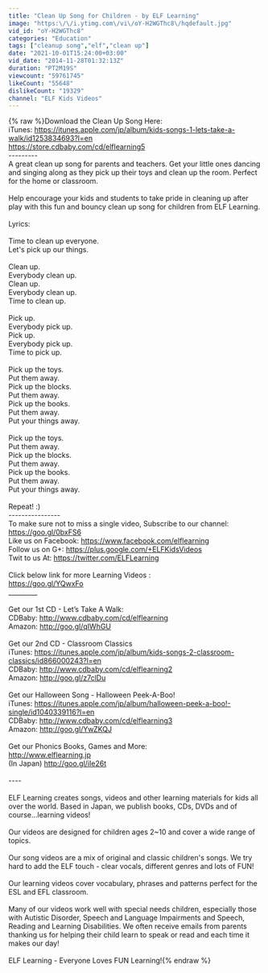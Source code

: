 ```yaml
---
title: "Clean Up Song for Children - by ELF Learning"
image: "https:\/\/i.ytimg.com\/vi\/oY-H2WGThc8\/hqdefault.jpg"
vid_id: "oY-H2WGThc8"
categories: "Education"
tags: ["cleanup song","elf","clean up"]
date: "2021-10-01T15:24:00+03:00"
vid_date: "2014-11-28T01:32:13Z"
duration: "PT2M19S"
viewcount: "59761745"
likeCount: "55648"
dislikeCount: "19329"
channel: "ELF Kids Videos"
---
```

{% raw %}Download the Clean Up Song Here: <br />iTunes: <a rel="nofollow" target="blank" href="https://itunes.apple.com/jp/album/kids-songs-1-lets-take-a-walk/id1253834693?l=en">https://itunes.apple.com/jp/album/kids-songs-1-lets-take-a-walk/id1253834693?l=en</a><br /><a rel="nofollow" target="blank" href="https://store.cdbaby.com/cd/elflearning5">https://store.cdbaby.com/cd/elflearning5</a><br />---------<br />A great clean up song for parents and teachers. Get your little ones dancing and singing along as they pick up their toys and clean up the room. Perfect for the home or classroom. <br /><br />Help encourage your kids and students to take pride in cleaning up after play with this fun and bouncy clean up song for children from ELF Learning. <br /><br />Lyrics: <br /><br />Time to clean up everyone. <br />Let's pick up our things.<br /><br />Clean up. <br />Everybody clean up. <br />Clean up. <br />Everybody clean up.<br />Time to clean up. <br /><br />Pick up.<br />Everybody pick up. <br />Pick up.<br />Everybody pick up. <br />Time to pick up. <br /><br />Pick up the toys. <br />Put them away.<br />Pick up the blocks. <br />Put them away.<br />Pick up the books. <br />Put them away.<br />Put your things away. <br /><br />Pick up the toys. <br />Put them away.<br />Pick up the blocks. <br />Put them away.<br />Pick up the books. <br />Put them away.<br />Put your things away. <br /><br />Repeat! :)<br />----------------<br />To make sure not to miss a single video, Subscribe to our channel:<br /><a rel="nofollow" target="blank" href="https://goo.gl/0bxFS6">https://goo.gl/0bxFS6</a><br />Like us on Facebook: <a rel="nofollow" target="blank" href="https://www.facebook.com/elflearning">https://www.facebook.com/elflearning</a> <br />Follow us on G+: <a rel="nofollow" target="blank" href="https://plus.google.com/+ELFKidsVideos">https://plus.google.com/+ELFKidsVideos</a> <br />Twit to us At: <a rel="nofollow" target="blank" href="https://twitter.com/ELFLearning">https://twitter.com/ELFLearning</a> <br /><br />Click below link for more Learning Videos :<br /><a rel="nofollow" target="blank" href="https://goo.gl/YQwxFo">https://goo.gl/YQwxFo</a><br />_________<br /><br />Get our 1st CD - Let’s Take A Walk: <br />CDBaby: <a rel="nofollow" target="blank" href="http://www.cdbaby.com/cd/elflearning">http://www.cdbaby.com/cd/elflearning</a><br />Amazon: <a rel="nofollow" target="blank" href="http://goo.gl/qIWhGU">http://goo.gl/qIWhGU</a><br /><br />Get our 2nd CD - Classroom Classics<br />iTunes: <a rel="nofollow" target="blank" href="https://itunes.apple.com/jp/album/kids-songs-2-classroom-classics/id866000243?l=en">https://itunes.apple.com/jp/album/kids-songs-2-classroom-classics/id866000243?l=en</a><br />CDBaby: <a rel="nofollow" target="blank" href="http://www.cdbaby.com/cd/elflearning2">http://www.cdbaby.com/cd/elflearning2</a><br />Amazon: <a rel="nofollow" target="blank" href="http://goo.gl/z7clDu">http://goo.gl/z7clDu</a><br /><br />Get our Halloween Song - Halloween Peek-A-Boo!<br />iTunes: <a rel="nofollow" target="blank" href="https://itunes.apple.com/jp/album/halloween-peek-a-boo!-single/id1040339116?l=en">https://itunes.apple.com/jp/album/halloween-peek-a-boo!-single/id1040339116?l=en</a><br />CDBaby: <a rel="nofollow" target="blank" href="http://www.cdbaby.com/cd/elflearning3">http://www.cdbaby.com/cd/elflearning3</a><br />Amazon: <a rel="nofollow" target="blank" href="http://goo.gl/YwZKQJ">http://goo.gl/YwZKQJ</a><br /><br />Get our Phonics Books, Games and More: <br /><a rel="nofollow" target="blank" href="http://www.elflearning.jp">http://www.elflearning.jp</a><br />(In Japan) <a rel="nofollow" target="blank" href="http://goo.gl/iIe26t">http://goo.gl/iIe26t</a><br /><br />----<br /><br />ELF Learning creates songs, videos and other learning materials for kids all over the world.  Based in Japan, we publish books, CDs, DVDs and of course...learning videos!<br /><br />Our videos are designed for children ages 2~10 and cover a wide range of topics.  <br /><br />Our song videos are a mix of original and classic children's songs.  We try hard to add the ELF touch - clear vocals, different genres and lots of FUN!  <br /><br />Our learning videos cover vocabulary, phrases and patterns perfect for the ESL and EFL classroom. <br /><br />Many of our videos work well with special needs children, especially those with Autistic Disorder, Speech and Language Impairments and Speech, Reading and Learning Disabilities.  We often receive emails from parents thanking us for helping their child learn to speak or read and each time it makes our day!  <br /><br />ELF Learning - Everyone Loves FUN Learning!{% endraw %}
